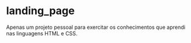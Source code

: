 # landing_page

Apenas um projeto pessoal para exercitar os conhecimentos que aprendi nas linguagens HTML e CSS.
